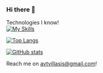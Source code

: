 ### Hi there 👋

Technologies I know!
<br/>
[![My Skills](https://skillicons.dev/icons?i=java,md,r,figma,css,html,js,nodejs,express,mongodb,react,typescript,tailwind,bootstrap,nextjs,&perline=5)](https://skillicons.dev)

[![Top Langs](https://github-readme-stats-git-masterrstaa-rickstaa.vercel.app/api/top-langs/?username=dAjiee&layout=compact&theme=radical)](https://github.com/anuraghazra/github-readme-stats)

[![GitHub stats](https://github-readme-stats-git-masterrstaa-rickstaa.vercel.app/api?username=dAjiee&theme=radical)](https://github.com/anuraghazra/github-readme-stats)


Reach me on avtvillasis@gmail.com!

